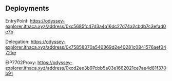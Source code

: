 ## Deployments

EntryPoint: https://odyssey-explorer.ithaca.xyz/address/0xc5685fc47d3a4a16dc27d74a2cbdb7c3efad0e7b

Delegation: https://odyssey-explorer.ithaca.xyz/address/0x75858070a540369d2e40281c0841576aef04725e

EIP7702Proxy: https://odyssey-explorer.ithaca.xyz/address/0xcd2ee3b97cbb5a03e1662021ce7ae4d81f370b91
